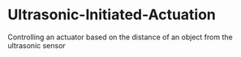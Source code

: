 # Ultrasonic-Initiated-Actuation
Controlling an actuator based on the distance of an object from the ultrasonic sensor
